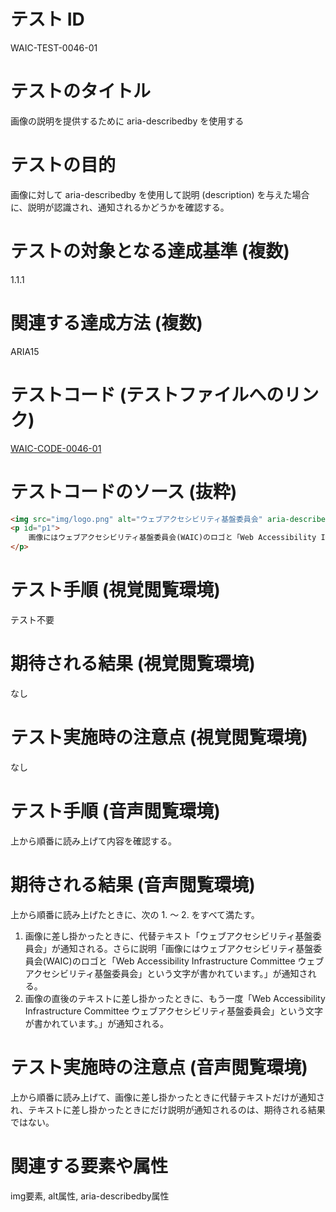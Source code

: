 # テスト ID

WAIC-TEST-0046-01

# テストのタイトル

画像の説明を提供するために aria-describedby を使用する

# テストの目的

画像に対して aria-describedby を使用して説明 (description) を与えた場合に、説明が認識され、通知されるかどうかを確認する。

# テストの対象となる達成基準 (複数)

1.1.1

# 関連する達成方法 (複数)

ARIA15

# テストコード (テストファイルへのリンク)

[WAIC-CODE-0046-01](https://waic.github.io/as_test/WAIC-CODE/WAIC-CODE-0046-01.html)

# テストコードのソース (抜粋)

```HTML
<img src="img/logo.png" alt="ウェブアクセシビリティ基盤委員会" aria-describedby="p1">
<p id="p1">
    画像にはウェブアクセシビリティ基盤委員会(WAIC)のロゴと「Web Accessibility Infrastructure Committee ウェブアクセシビリティ基盤委員会」という文字が書かれています。
</p>
```

# テスト手順 (視覚閲覧環境)

テスト不要

# 期待される結果 (視覚閲覧環境)

なし

# テスト実施時の注意点 (視覚閲覧環境)

なし

# テスト手順 (音声閲覧環境)

上から順番に読み上げて内容を確認する。

# 期待される結果 (音声閲覧環境)

上から順番に読み上げたときに、次の 1. 〜 2. をすべて満たす。

1. 画像に差し掛かったときに、代替テキスト「ウェブアクセシビリティ基盤委員会」が通知される。さらに説明「画像にはウェブアクセシビリティ基盤委員会(WAIC)のロゴと「Web Accessibility Infrastructure Committee ウェブアクセシビリティ基盤委員会」という文字が書かれています。」が通知される。
2. 画像の直後のテキストに差し掛かったときに、もう一度「Web Accessibility Infrastructure Committee ウェブアクセシビリティ基盤委員会」という文字が書かれています。」が通知される。

# テスト実施時の注意点 (音声閲覧環境)

上から順番に読み上げて、画像に差し掛かったときに代替テキストだけが通知され、テキストに差し掛かったときにだけ説明が通知されるのは、期待される結果ではない。

# 関連する要素や属性

img要素, alt属性, aria-describedby属性
